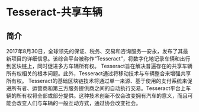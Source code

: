 # Tesseract-共享车辆
## 简介
2017年8月30日，全球领先的保证、税务、交易和咨询服务—安永，发布了其最新项目的详细信息。该综合平台被称作“Tesseract”，将数字化地记录车辆和出行到区块链上，同时促进多方车辆所有权。
Tesseract旨在解决普遍存在的共享车辆所有权相关的根本问题。此外，Tesseract通过将移动技术与车辆整合来增强共享所有权。
Tesseract的基础区块链技术将通过单一来源、基于使用的支付系统来促进所有者、运营商和第三方服务提供商之间的自动执行交易。Tesseract平台上车辆的所有权将全部或部分提供。这种技术创新不仅会改变拥有汽车的意义，而且可能会改变人们与车辆的一般互动方式，通过协会改变社会。


